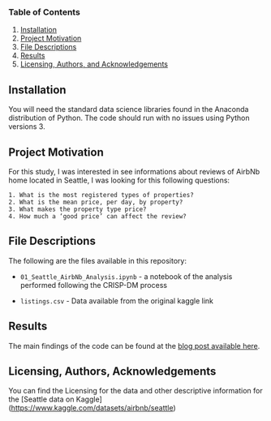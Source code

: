 
### Table of Contents

1. [Installation](#installation)
2. [Project Motivation](#motivation)
3. [File Descriptions](#files)
4. [Results](#results)
5. [Licensing, Authors, and Acknowledgements](#licensing)

## Installation <a name="installation"></a>

You will need the standard data science libraries found in the Anaconda distribution of Python.  The code should run with no issues using Python versions 3.  

## Project Motivation<a name="motivation"></a>

For this study, I was interested in see informations about reviews of AirbNb home located in Seattle, I was looking for this following questions:

    1. What is the most registered types of properties?
    2. What is the mean price, per day, by property?
    3. What makes the property type price?
    4. How much a ‘good price’ can affect the review?


## File Descriptions <a name="files"></a>

The following are the files available in this repository:

* `01_Seattle_AirbNb_Analysis.ipynb` - a notebook of the analysis performed following the CRISP-DM process

* `listings.csv` - Data available from the original kaggle link


## Results<a name="results"></a>

The main findings of the code can be found at the [blog post available here](https://lucas-guiraldelli.medium.com/so-you-want-to-make-some-money-from-idle-real-estate-37a9f2b348b7).

## Licensing, Authors, Acknowledgements<a name="licensing"></a>
You can find the Licensing for the data and other descriptive information for the [Seattle data on Kaggle] (https://www.kaggle.com/datasets/airbnb/seattle)
